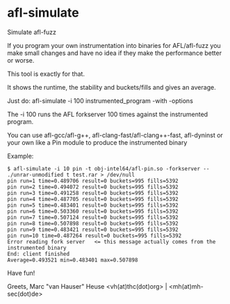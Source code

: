 # afl-simulate
Simulate afl-fuzz

If you program your own instrumentation into binaries for AFL/afl-fuzz
you make small changes and have no idea if they make the performance
better or worse.

This tool is exactly for that.

It shows the runtime, the stability and buckets/fills and gives an average.

Just do:
  afl-simulate -i 100 instrumented_program -with -options

The -i 100 runs the AFL forkserver 100 times against the instrumented program.

You can use afl-gcc/afl-g++, afl-clang-fast/afl-clang++-fast, afl-dyninst or
your own like a Pin module to produce the instrumented binary

Example:
```
$ afl-simulate -i 10 pin -t obj-intel64/afl-pin.so -forkserver -- ./unrar-unmodified t test.rar > /dev/null
pin run=1 time=0.489706 result=0 buckets=995 fills=5392
pin run=2 time=0.494072 result=0 buckets=995 fills=5392
pin run=3 time=0.491258 result=0 buckets=995 fills=5392
pin run=4 time=0.487705 result=0 buckets=995 fills=5392
pin run=5 time=0.483401 result=0 buckets=995 fills=5392
pin run=6 time=0.503360 result=0 buckets=995 fills=5392
pin run=7 time=0.507124 result=0 buckets=995 fills=5392
pin run=8 time=0.507898 result=0 buckets=995 fills=5392
pin run=9 time=0.483421 result=0 buckets=995 fills=5392
pin run=10 time=0.487264 result=0 buckets=995 fills=5392
Error reading fork server	<= this message actually comes from the instrumented binary
End: client finished
Average=0.493521 min=0.483401 max=0.507898
```

Have fun!

Greets,
Marc "van Hauser" Heuse <vh(at)thc(dot)org> | <mh(at)mh-sec(dot)de>
